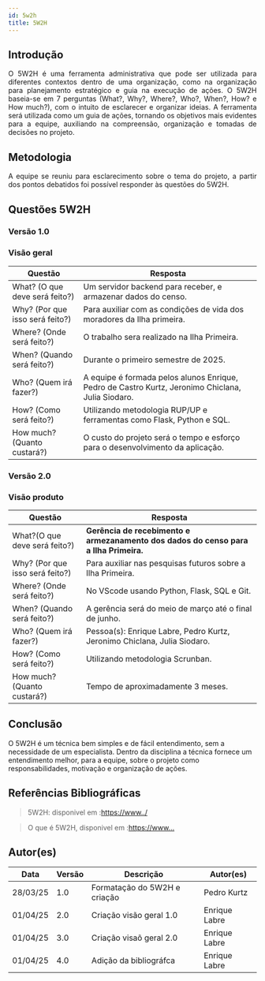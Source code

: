 ```yaml
---
id: 5w2h
title: 5W2H
---
```


## Introdução

<p align = "justify">
    O 5W2H é uma ferramenta administrativa  que pode ser utilizada para diferentes contextos dentro de uma organização, como na organização para planejamento estratégico e guia na execução de ações. O 5W2H baseia-se em 7 perguntas (What?, Why?, Where?, Who?, When?, How? e How much?), com o intuito de esclarecer e organizar ideias. A ferramenta será utilizada como um guia de ações, tornando os objetivos mais evidentes para a equipe, auxiliando na compreensão, organização e tomadas de decisões no projeto.
</p>

## Metodologia

<p align = "justify">
    A equipe se reuniu para esclarecimento sobre o tema do projeto, a partir dos pontos debatidos foi possível responder às questões do 5W2H.  
</p>


## Questões 5W2H

### Versão 1.0

### Visão geral

|Questão|Resposta|
|-------|--------|
|What? (O que deve será feito?) |Um servidor backend para receber, e armazenar dados do censo.|
|Why? (Por que isso será feito?) |Para auxiliar com as condições de vida dos moradores da Ilha primeira.|
|Where? (Onde será feito?) |O trabalho sera realizado na Ilha Primeira.|
|When? (Quando será feito?) |Durante o primeiro semestre de 2025.|
|Who? (Quem irá fazer?) |A equipe é formada pelos alunos Enrique, Pedro de Castro Kurtz, Jeronimo Chiclana, Julia Siodaro.|
|How? (Como será feito?)|Utilizando metodologia RUP/UP e ferramentas como Flask, Python e SQL.|
|How much? (Quanto custará?)|O custo do projeto será o tempo e esforço para o desenvolvimento da aplicação.|


### Versão 2.0

### Visão produto

|Questão|Resposta|
|-------|--------|
|What?(O que deve será feito?)| **Gerência de recebimento e armezanamento dos dados do censo para a Ilha Primeira.**|
|Why? (Por que isso será feito?)| Para auxiliar nas pesquisas futuros sobre a Ilha Primeira.|
|Where? (Onde será feito?)| No VScode usando Python, Flask, SQL e Git.|
|When? (Quando será feito?)| A gerência será do meio de março até o final de junho.|
|Who? (Quem irá fazer?)| Pessoa(s): Enrique Labre, Pedro Kurtz, Jeronimo Chiclana, Julia Siodaro.|
|How? (Como será feito?)| Utilizando metodologia Scrunban.|
|How much? (Quanto custará?)| Tempo de aproximadamente 3 meses.|


## Conclusão

O 5W2H é um técnica bem simples e de fácil entendimento, sem a necessidade de um especialista. Dentro da disciplina a técnica fornece um entendimento melhor, para a equipe, sobre o projeto como responsabilidades, motivação e organização de ações.   
 
 
## Referências Bibliográficas
> 5W2H: disponivel em :[https://www../](https://sebrae.com.br/Sebrae/Portal%20Sebrae/Anexos/5W2H.pdf)

> O que é 5W2H, disponivel em :[https://www...](https://www.sebrae-sc.com.br/blog/5w2h-o-que-e-para-que-serve-e-por-que-usar-na-sua-empresa)

## Autor(es)
| Data | Versão | Descrição | Autor(es) |
| -- | -- | -- | -- |
| 28/03/25 | 1.0 | Formatação do 5W2H e criação | Pedro Kurtz |
| 01/04/25 | 2.0 | Criação visão geral 1.0 | Enrique Labre |
| 01/04/25 | 3.0 | Criação visaõ geral 2.0 | Enrique Labre |
| 01/04/25 | 4.0 | Adição da bibliográfca | Enrique Labre |
